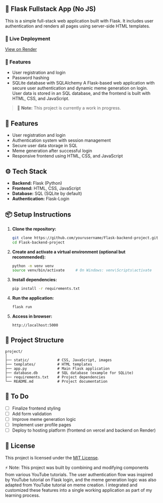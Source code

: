 ## 🧼 Flask Fullstack App (No JS)

This is a simple full-stack web application built with Flask. It includes user authentication and renders all pages using server-side HTML templates.

### 🔗 Live Deployment
[View on Render](https://flask-backend-project-95yk.onrender.com/)

### 🔧 Features
- User registration and login
- Password hashing
- SQLite database with SQLAlchemy
A Flask-based web application with secure user authentication and dynamic meme generation on login. User data is stored in an SQL database, and the frontend is built with HTML, CSS, and JavaScript.

> 🚧 **Note:** This project is currently a work in progress.

## 🔐 Features

- User registration and login
- Authentication system with session management
- Secure user data storage in SQL 
- Meme generation after successful login
- Responsive frontend using HTML, CSS, and JavaScript

## ⚙️ Tech Stack

- **Backend:** Flask (Python)
- **Frontend:** HTML, CSS, JavaScript
- **Database:** SQL (SQLite by default)
- **Authentication:** Flask-Login 

## 📦 Setup Instructions

1. **Clone the repository:**
   ```bash
   git clone https://github.com/yourusername/Flask-backend-project.git
   cd Flask-backend-project
   ```

2. **Create and activate a virtual environment (optional but recommended):**

   ```bash
   python -m venv venv
   source venv/bin/activate     # On Windows: venv\Scripts\activate
   ```

3. **Install dependencies:**

   ```bash
   pip install -r requirements.txt
   ```

4. **Run the application:**

   ```bash
   flask run
   ```

5. **Access in browser:**

   ```
   http://localhost:5000
   ```

## 📁 Project Structure

```
project/
│
├── static/             # CSS, JavaScript, images
├── templates/          # HTML templates
├── app.py              # Main Flask application
├── database.db         # SQL database (example for SQLite)
├── requirements.txt    # Project dependencies
└── README.md           # Project documentation
```

## 🚀 To Do

* [ ] Finalize frontend styling
* [ ] Add form validation
* [ ] Improve meme generation logic
* [ ] Implement user profile pages
* [ ] Deploy to hosting platform (frontend on vercel and backend on Render)

## 📄 License

This project is licensed under the [MIT License](LICENSE).

⚡ Note: This project was built by combining and modifying components from various YouTube tutorials. The user authentication flow was inspired by YouTube tutorial on Flask login, and the meme generation logic was also adapted from YouTube tutorial on meme creation. I integrated and customized these features into a single working application as part of my learning process.
